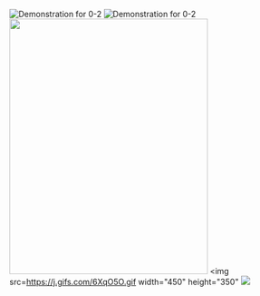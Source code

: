 ![Demonstration for 0-2](https://j.gifs.com/P7o3wy.gif)
![Demonstration for 0-2](https://j.gifs.com/GvO3jK.gif)
<img src=https://j.gifs.com/GvO3jK.gif width="350" height="450"/>
<img src=https://j.gifs.com/6XqO5O.gif width="450" height="350"
<img src=https://miro.medium.com/max/2030/1*QrEcumVTnMsFOVwZUtKsPg.jpeg />
